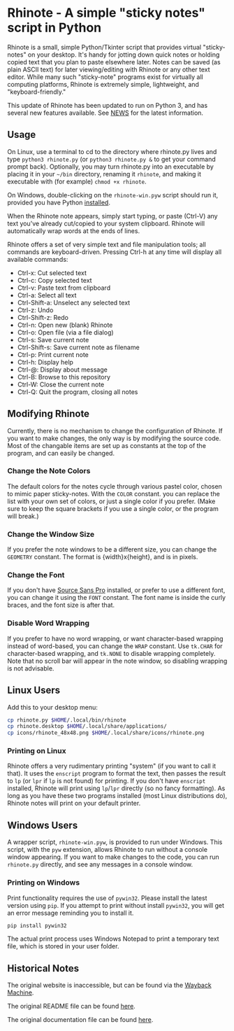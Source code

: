 # Rhinote - A simple "sticky notes" script in Python

Rhinote is a small, simple Python/Tkinter script that provides virtual
"sticky-notes" on your desktop. It's handy for jotting down quick notes or
holding copied text that you plan to paste elsewhere later. Notes can be
saved (as plain ASCII text) for later viewing/editing with Rhinote or any
other text editor. While many such "sticky-note" programs exist for virtually
all computing platforms, Rhinote is extremely simple, lightweight, and
"keyboard-friendly."

This update of Rhinote has been updated to run on Python 3,
and has several new features available. See
[NEWS](https://github.com/staceybellerose/rhinote/blob/main/NEWS)
for the latest information.

## Usage

On Linux, use a terminal to cd to the directory where rhinote.py lives and type
`python3 rhinote.py` (or `python3 rhinote.py &` to get your command prompt
back). Optionally, you may turn rhinote.py into an executable by placing it
in your `~/bin` directory, renaming it `rhinote`, and making it executable with
(for example) `chmod +x rhinote`.

On Windows, double-clicking on the `rhinote-win.pyw` script should run it,
provided you have Python [installed](https://www.python.org/downloads/windows/).

When the Rhinote note appears, simply start typing, or paste (Ctrl-V) any text
you've already cut/copied to your system clipboard. Rhinote will automatically
wrap words at the ends of lines.

Rhinote offers a set of very simple text and file manipulation tools; all
commands are keyboard-driven. Pressing Ctrl-h at any time will display all
available commands:

* Ctrl-x: Cut selected text
* Ctrl-c: Copy selected text
* Ctrl-v: Paste text from clipboard
* Ctrl-a: Select all text
* Ctrl-Shift-a: Unselect any selected text
* Ctrl-z: Undo
* Ctrl-Shift-z: Redo
* Ctrl-n: Open new (blank) Rhinote
* Ctrl-o: Open file (via a file dialog)
* Ctrl-s: Save current note
* Ctrl-Shift-s: Save current note as filename
* Ctrl-p: Print current note
* Ctrl-h: Display help
* Ctrl-@: Display about message
* Ctrl-B: Browse to this repository
* Ctrl-W: Close the current note
* Ctrl-Q: Quit the program, closing all notes

## Modifying Rhinote

Currently, there is no mechanism to change the configuration of Rhinote. If
you want to make changes, the only way is by modifying the source code. Most
of the changable items are set up as constants at the top of the program, and
can easily be changed.

### Change the Note Colors

The default colors for the notes cycle through various pastel color, chosen
to mimic paper sticky-notes. With the `COLOR` constant. you can replace the
list with your own set of colors, or just a single color if you prefer.
(Make sure to keep the square brackets if you use a single color, or the
program will break.)

### Change the Window Size

If you prefer the note windows to be a different size, you can change the
`GEOMETRY` constant. The format is {width}x{height}, and is in pixels.

### Change the Font

If you don't have [Source Sans Pro](https://github.com/adobe-fonts/source-sans)
installed, or prefer to use a different font, you can change it using the `FONT`
constant. The font name is inside the curly braces, and the font size is after
that.

### Disable Word Wrapping

If you prefer to have no word wrapping, or want character-based wrapping
instead of word-based, you can change the `WRAP` constant. Use `tk.CHAR` for
character-based wrapping, and `tk.NONE` to disable wrapping completely. Note
that no scroll bar will appear in the note window, so disabling wrapping is
not advisable.

## Linux Users

Add this to your desktop menu:

```bash
cp rhinote.py $HOME/.local/bin/rhinote
cp rhinote.desktop $HOME/.local/share/applications/
cp icons/rhinote_48x48.png $HOME/.local/share/icons/rhinote.png
```

### Printing on Linux

Rhinote offers a very rudimentary printing "system" (if you want to call it
that). It uses the `enscript` program to format the text, then passes the
result to `lp` (or `lpr` if `lp` is not found) for printing. If you don't have
`enscript` installed, Rhinote will print using `lp`/`lpr` directly (so no
fancy formatting). As long as you have these two programs installed (most
Linux distributions do), Rhinote notes will print on your default printer.

## Windows Users

A wrapper script, `rhinote-win.pyw`, is provided to run under Windows. This
script, with the `pyw` extension, allows Rhinote to run without a console
window appearing. If you want to make changes to the code, you can run
`rhinote.py` directly, and see any messages in a console window.

### Printing on Windows

Print functionality requires the use of `pywin32`. Please install the latest
version using `pip`. If you attempt to print without install `pywin32`, you
will get an error message reminding you to install it.

```cmd
pip install pywin32
```

The actual print process uses Windows Notepad to print a temporary text file,
which is stored in your user folder.

## Historical Notes

The original website is inaccessible, but can be found via the
[Wayback Machine](https://web.archive.org/web/20190125180629/http://rhinote.tuxfamily.org/index.html).

The original README file can be found
[here](https://github.com/staceybellerose/rhinote/blob/main/README.ORIG).

The original documentation file can be found
[here](https://github.com/staceybellerose/rhinote/blob/main/rhinote-doc.html).
